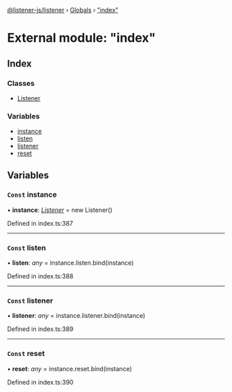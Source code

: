 [@listener-js/listener](../README.md) › [Globals](../globals.md) › ["index"](_index_.md)

# External module: "index"


## Index

### Classes

* [Listener](../classes/_index_.listener.md)

### Variables

* [instance](_index_.md#const-instance)
* [listen](_index_.md#const-listen)
* [listener](_index_.md#const-listener)
* [reset](_index_.md#const-reset)

## Variables

### `Const` instance

• **instance**: *[Listener](../classes/_index_.listener.md)* =  new Listener()

Defined in index.ts:387

___

### `Const` listen

• **listen**: *any* =  instance.listen.bind(instance)

Defined in index.ts:388

___

### `Const` listener

• **listener**: *any* =  instance.listener.bind(instance)

Defined in index.ts:389

___

### `Const` reset

• **reset**: *any* =  instance.reset.bind(instance)

Defined in index.ts:390